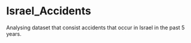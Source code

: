 # Israel_Accidents
Analysing dataset that consist accidents that occur in Israel in the past 5 years.
